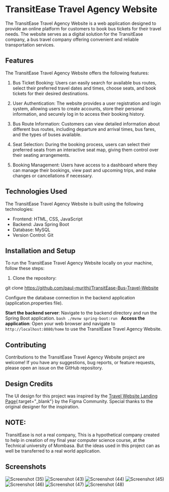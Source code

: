 # TransitEase Travel Agency Website

The TransitEase Travel Agency Website is a web application designed to provide an online platform for customers to book bus tickets for their travel needs. The website serves as a digital solution for the TransitEase company, a bus travel company offering convenient and reliable transportation services.

## Features

The TransitEase Travel Agency Website offers the following features:

1. Bus Ticket Booking: Users can easily search for available bus routes, select their preferred travel dates and times, choose seats, and book tickets for their desired destinations.

2. User Authentication: The website provides a user registration and login system, allowing users to create accounts, store their personal information, and securely log in to access their booking history.

3. Bus Route Information: Customers can view detailed information about different bus routes, including departure and arrival times, bus fares, and the types of buses available.

4. Seat Selection: During the booking process, users can select their preferred seats from an interactive seat map, giving them control over their seating arrangements.

5. Booking Management: Users have access to a dashboard where they can manage their bookings, view past and upcoming trips, and make changes or cancellations if necessary.

## Technologies Used

The TransitEase Travel Agency Website is built using the following technologies:

- Frontend: HTML, CSS, JavaScript
- Backend: Java Spring Boot
- Database: MySQL
- Version Control: Git

## Installation and Setup

To run the TransitEase Travel Agency Website locally on your machine, follow these steps:

1. Clone the repository:

git clone https://github.com/paul-murithi/TransitEase-Bus-Travel-Website

Configure the database connection in the backend application (application.properties file).

**Start the backend server**:
    Navigate to the backend directory and run the Spring Boot application.
    ```bash
    ./mvnw spring-boot:run
    ```
**Access the application**:
    Open your web browser and navigate to `http://localhost:8080/home` to use the TransitEase Travel Agency Website.


## Contributing

Contributions to the TransitEase Travel Agency Website project are welcome! If you have any suggestions, bug reports, or feature requests, please open an issue on the GitHub repository.

## Design Credits
The UI design for this project was inspired by the [Travel Website Landing Page](https://www.figma.com/design/IPgB5kmdldVqAQZTnTsDP8/Travel-Website-Landing-Page-(Community)?node-id=0-1&t=p7VHeOXGAh2sRQyu-0){:target="_blank"} by the Figma Community. Special thanks to the original designer for the inspiration.

## NOTE:

TransitEase is not a real company, This is a hypothetical company created to help in creation of my final year computer science course, at the Technical university of Mombasa. But the ideas used in this project can as well be transferred to a real world application.

## Screenshots
![Screenshot (35)](https://github.com/paul-murithi/TransitEase-Bus-Travel-Website/assets/114237403/954d63b5-7a8a-4761-945c-c93866fd9335)
![Screenshot (43)](https://github.com/paul-murithi/TransitEase-Bus-Travel-Website/assets/114237403/e9afb3a1-c784-4b4e-a348-7250b36019a4)
![Screenshot (44)](https://github.com/paul-murithi/TransitEase-Bus-Travel-Website/assets/114237403/632569f6-c7eb-4580-b862-9523f782e1ef)
![Screenshot (45)](https://github.com/paul-murithi/TransitEase-Bus-Travel-Website/assets/114237403/96b99f1d-2981-4e76-944b-1aaa2b4c7a3f)
![Screenshot (46)](https://github.com/paul-murithi/TransitEase-Bus-Travel-Website/assets/114237403/728a4557-4312-4533-82ff-a197b0389d1d)
![Screenshot (47)](https://github.com/paul-murithi/TransitEase-Bus-Travel-Website/assets/114237403/6f5c833d-12db-4ac3-8ab6-79fab2f707ce)
![Screenshot (48)](https://github.com/paul-murithi/TransitEase-Bus-Travel-Website/assets/114237403/26810fa0-6ebc-41b1-b7fc-4c4018d60494)
